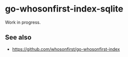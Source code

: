 # go-whosonfirst-index-sqlite

Work in progress.

## See also

* https://github.com/whosonfirst/go-whosonfirst-index